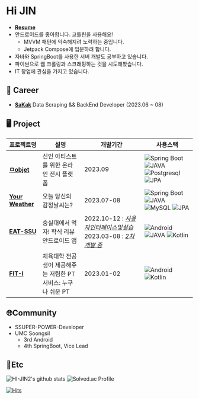 # Hi JIN

- **[Resume](https://my.surfit.io/w/597611764)**
- 안드로이드를 좋아합니다. 코틀린을 사용해요!
  - MVVM 패턴에 익숙해지려 노력하는 중입니다.
  - Jetpack Compose에 입문하려 합니다.
- 자바와 SpringBoot를 사용한 서버 개발도 공부하고 있습니다.
- 파이썬으로 웹 크롤링과 스크래핑하는 것을 시도해봤습니다.
- IT 창업에 관심을 가지고 있습니다. 


## 💼 Career

- **[SaKak](https://www.sakak.co.kr/)** Data Scraping && BackEnd Developer (2023.06 ~ 08)


## 🖥️ Project

|프로젝트명|설명|개발기간|사용스택|
|---|---|---|---|
| [**ㅁobjet**](https://github.com/objet-team) | 신인 아티스트를 위한 온라인 전시 플랫폼|2023.09 | ![Spring Boot](https://img.shields.io/badge/-Spring%20Boot-6DB33F?style=flat&logo=springboot&logoColor=white) ![JAVA](https://img.shields.io/badge/java-007396?style=flat&logo=java&logoColor=white") ![Postgresql](https://img.shields.io/badge/Postgresql-4169E1?style=flat&logo=Postgresql&logoColor=white) ![JPA](https://img.shields.io/badge/JPA-%23ED8B00?style=flat&logo=jpa&logoColor=white) |
| [**Your Weather**](https://github.com/yourweather/yourweather_server) | 오늘 당신의 감정날씨는? |2023.07-08 | ![Spring Boot](https://img.shields.io/badge/-Spring%20Boot-6DB33F?style=flat&logo=springboot&logoColor=white) ![JAVA](https://img.shields.io/badge/java-007396?style=flat&logo=java&logoColor=white") ![MySQL](https://img.shields.io/badge/MySQL-4479A1?style=flat&logo=MySQL&logoColor=white) ![JPA](https://img.shields.io/badge/JPA-%23ED8B00?style=flat&logo=jpa&logoColor=white) |
| [**EAT-SSU**](https://github.com/EAT-SSU) | 숭실대에서 먹자! 학식 리뷰 안드로이드 앱 |2022.10-12 : [*사용자인터페이스및실습*](https://github.com/EAT-SSU/EAT-SSU)  2023.03-08 : [*2차 개발 중*](https://github.com/EAT-SSU/EatSSU-Android) |![Android](https://img.shields.io/badge/Android-3DDC84.svg?&style=flat&logo=Android&logoColor=white) ![JAVA](https://img.shields.io/badge/java-007396?style=flat&logo=java&logoColor=white")  ![Kotlin](https://img.shields.io/badge/Kotlin-7F52FF.svg?&style=flat&logo=Kotlin&logoColor=white)
| [**FIT-I**](https://github.com/FIT-I/FIT-I-Android) | 체육대학 전공생이 제공해주는 저렴한 PT 서비스: 누구나 쉬운 PT  |2023.01-02 |![Android](https://img.shields.io/badge/Android-3DDC84.svg?&style=flat&logo=Android&logoColor=white) ![Kotlin](https://img.shields.io/badge/Kotlin-7F52FF.svg?&style=flat&logo=Kotlin&logoColor=white) |




## 🌐Community

- SSUPER-POWER-Developer
- UMC Soongsil
  - 3rd Android
  - 4th SpringBoot, Vice Lead

## 💭Etc

![HI-JIN2's github stats](https://github-readme-stats.vercel.app/api?username=HI-JIN2&show_icons=true)
![Solved.ac Profile](http://mazassumnida.wtf/api/v2/generate_badge?boj=qldls0307)

[![Hits](https://hits.seeyoufarm.com/api/count/incr/badge.svg?url=https%3A%2F%2Fgithub.com%2FHI-JIN2&count_bg=%2379C83D&title_bg=%23555555&icon=&icon_color=%23E7E7E7&title=hits&edge_flat=false)](https://hits.seeyoufarm.com)

